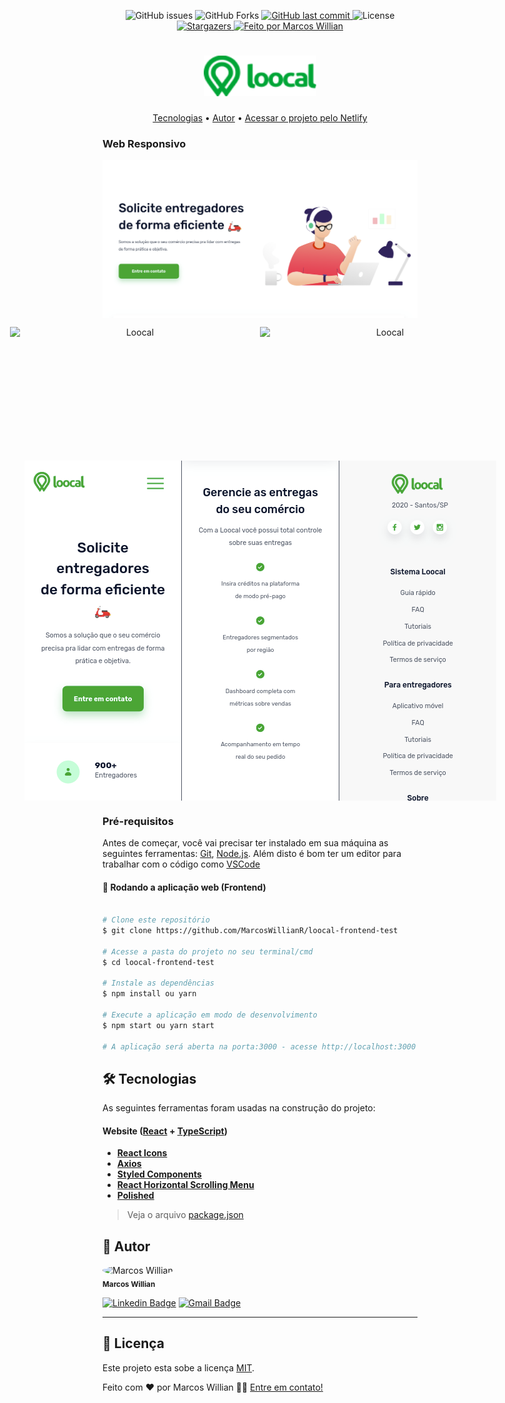 
<p align="center">
  <img alt="GitHub issues" src="https://img.shields.io/github/issues/MarcosWillianR/loocal-frontend-test">

  <img alt="GitHub Forks" src="https://img.shields.io/github/forks/MarcosWillianR/loocal-frontend-test">

  <a href="https://github.com/MarcosWillianR/loocal-frontend-test/commits/master">
    <img alt="GitHub last commit" src="https://img.shields.io/github/last-commit/MarcosWillianr/loocal-frontend-test">
  </a>

  <img alt="License" src="https://img.shields.io/badge/license-MIT-117EFF">

  <a href="https://github.com/MarcosWillianR/loocal-frontend-test/stargazers">
    <img alt="Stargazers" src="https://img.shields.io/github/stars/MarcosWillianR/loocal-frontend-test">
  </a>

  <a href="https://github.com/MarcosWillianR">
    <img alt="Feito por Marcos Willian" src="http://img.shields.io/badge/feito%20por-Marcos%20Willian-%117EFF">
  </a>
</p>

<h1 align="center">
    <img alt="Loocal" title="#Loocal" src="src/assets/logo.png" width="180" height="65" />
</h1>

<p align="center">
 <a href="#-tecnologias">Tecnologias</a> •
 <a href="#-autor">Autor</a> •
 <a target="_blank" href="https://awesome-jackson-43f9c7.netlify.app/">Acessar o projeto pelo Netlify</a>
</p>

### Web Responsivo

<p align="center" style="display: flex; align-items: flex-start; justify-content: center;">
  <img alt="Loocal" src="src/assets/README/first-desktop.png" width="800px">
</p>

<p align="center" style="display: flex; align-items: flex-start; justify-content: center;">
  <img alt="Loocal" src="src/assets/README/desktop1.gif" width="400px" height="200px">
  <img alt="Loocal" src="src/assets/README/desktop-testimonials-list.gif" width="400px" height="200px">
</p>

<p align="center" style="display: flex; align-items: flex-start; justify-content: center;">
  <img style="border-right: 1px solid #4F5665;" alt="Loocal" src="src/assets/README/mobile1.png" width="266.66px">
  <img style="border-right: 1px solid #4F5665;" alt="Loocal" src="src/assets/README/mobile2.png" width="266.66px">
  <img alt="Loocal" src="src/assets/README/mobile3.png" width="266.66px">
</p>


### Pré-requisitos

Antes de começar, você vai precisar ter instalado em sua máquina as seguintes ferramentas:
[Git](https://git-scm.com), [Node.js](https://nodejs.org/en/).
Além disto é bom ter um editor para trabalhar com o código como [VSCode](https://code.visualstudio.com/)

#### 🧭 Rodando a aplicação web (Frontend)

```bash

# Clone este repositório
$ git clone https://github.com/MarcosWillianR/loocal-frontend-test

# Acesse a pasta do projeto no seu terminal/cmd
$ cd loocal-frontend-test

# Instale as dependências
$ npm install ou yarn

# Execute a aplicação em modo de desenvolvimento
$ npm start ou yarn start

# A aplicação será aberta na porta:3000 - acesse http://localhost:3000

```

## 🛠 Tecnologias

As seguintes ferramentas foram usadas na construção do projeto:

#### **Website**  ([React](https://reactjs.org/)  +  [TypeScript](https://www.typescriptlang.org/))

-   **[React Icons](https://react-icons.github.io/react-icons/)**
-   **[Axios](https://github.com/axios/axios)**
-   **[Styled Components](https://github.com/styled-components/styled-components)**
-   **[React Horizontal Scrolling Menu](https://github.com/asmyshlyaev177/react-horizontal-scrolling-menu)**
-   **[Polished](https://polished.js.org/)**

> Veja o arquivo  [package.json](https://github.com/MarcosWillianR/loocal-frontend-test/blob/master/package.json)

## 🦸 Autor

 <img style="border-radius: 50%;" src="https://github.com/MarcosWillianR.png" width="50px;" height="50px;" alt="Marcos Willian"/>
 <br />
 <sub><b>Marcos Willian</b></sub></a>
 <br />

[![Linkedin Badge](https://img.shields.io/badge/-Marcos%20Willian-blue?style=flat-square&logo=Linkedin&logoColor=white&link=https://www.linkedin.com/in/marcos-willian-977311188/)](https://www.linkedin.com/in/marcos-willian-977311188/)
[![Gmail Badge](https://img.shields.io/badge/-markusuuuu@gmail.com-c14438?style=flat-square&logo=Gmail&logoColor=white&link=mailto:markusuuuu@gmail.com)](markusuuuu@gmail.com)

---

## 📝 Licença

Este projeto esta sobe a licença [MIT](./LICENSE).

Feito com ❤️ por Marcos Willian 👋🏽 [Entre em contato!](https://www.linkedin.com/in/marcos-willian-977311188/)
